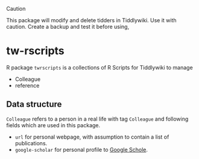 
> [!CAUTION]
> This package will modify and delete tidders in Tiddlywiki. Use it with caution. 
> Create a backup and test it before using,

# tw-rscripts

R package `twrscripts` is a collections of R Scripts for Tiddlywiki to manage

* Colleague
* reference


## Data structure

`Colleague` refers to a person in a real life with tag `Colleague` and following fields which are used 
in this package.

* `url` for personal webpage, with assumption to contain a list of publications.
* `google-scholar` for personal profile to [Google Schole](https://scholar.google.com).
